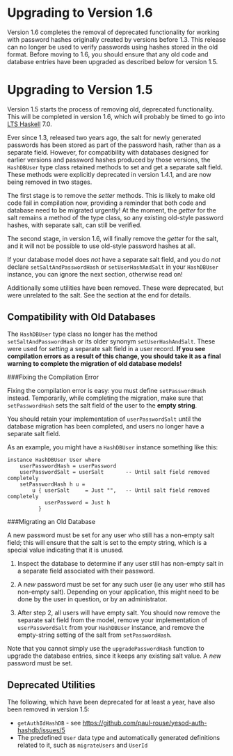 Upgrading to Version 1.6
========================

Version 1.6 completes the removal of deprecated functionality for working
with password hashes originally created by versions before 1.3.  This
release can no longer be used to verify passwords using hashes stored in
the old format.  Before moving to 1.6, you should ensure that any old code
and database entries have been upgraded as described below for version 1.5.


Upgrading to Version 1.5
========================

Version 1.5 starts the process of removing old, deprecated functionality.
This will be completed in version 1.6, which will probably be timed to
go into [LTS Haskell](https://github.com/fpco/lts-haskell#readme) 7.0.

Ever since 1.3, released two years ago, the salt for newly generated
passwords has been stored as part of the password hash, rather than as
a separate field.  However, for compatibility with databases designed
for earlier versions and password hashes produced by those versions,
the `HashDBUser` type class retained methods to set and get a separate
salt field.  These methods were explicitly deprecated in version 1.4.1,
and are now being removed in two stages.

The first stage is to remove the *setter* methods.  This is likely to
make old code fail in compilation now, providing a reminder that both
code and database need to be migrated urgently!  At the moment, the
*getter* for the salt remains a method of the type class, so any
existing old-style password hashes, with separate salt, can still be
verified.

The second stage, in version 1.6, will finally remove the *getter* for
the salt, and it will not be possible to use old-style password hashes
at all.

If your database model does *not* have a separate salt field, and you
do *not* declare `setSaltAndPasswordHash` or `setUserHashAndSalt` in
your `HashDBUser` instance, you can ignore the next section, otherwise
read on!

Additionally some utilities have been removed.  These were deprecated,
but were unrelated to the salt.  See the section at the end for details.

Compatibility with Old Databases
--------------------------------

The `HashDBUser` type class no longer has the method `setSaltAndPasswordHash`
or its older synonym `setUserHashAndSalt`.  These were used for *setting*
a separate salt field in a user record.  **If you see compilation errors
as a result of this change, you should take it as a final warning to complete
the migration of old database models!**

###Fixing the Compilation Error

Fixing the compilation error is easy: you must define `setPasswordHash`
instead.  Temporarily, while completing the migration, make sure that
`setPasswordHash` sets the salt field of the user to the **empty string**.

You should retain your implementation of `userPasswordSalt` until the
database migration has been completed, and users no longer have a
separate salt field.

As an example, you might have a `HashDBUser` instance something like this:

```
instance HashDBUser User where
    userPasswordHash = userPassword
    userPasswordSalt = userSalt       -- Until salt field removed completely
    setPasswordHash h u =
        u { userSalt     = Just "",   -- Until salt field removed completely
            userPassword = Just h
          }
```

###Migrating an Old Database

A new password must be set for any user who still has a non-empty salt
field; this will ensure that the salt is set to the empty string, which
is a special value indicating that it is unused.

1.  Inspect the database to determine if any user still has
    non-empty salt in a separate field associated with their password.

2.  A *new* password must be set for any such user (ie any user who still
    has non-empty salt).  Depending on your application, this might need
    to be done by the user in question, or by an administrator.

3.  After step 2, all users will have empty salt.  You should now remove
    the separate salt field from the model, remove your implementation of
    `userPasswordSalt` from your `HashDBUser` instance, and remove the
    empty-string setting of the salt from `setPasswordHash`.

Note that you cannot simply use the `upgradePasswordHash` function to
upgrade the database entries, since it keeps any existing salt value.
A *new* password must be set.


Deprecated Utilities
--------------------

The following, which have been deprecated for at least a year, have also
been removed in version 1.5:

-   `getAuthIdHashDB` - see
    https://github.com/paul-rouse/yesod-auth-hashdb/issues/5
-   The predefined `User` data type and automatically generated
    definitions related to it, such as `migrateUsers` and `UserId`
